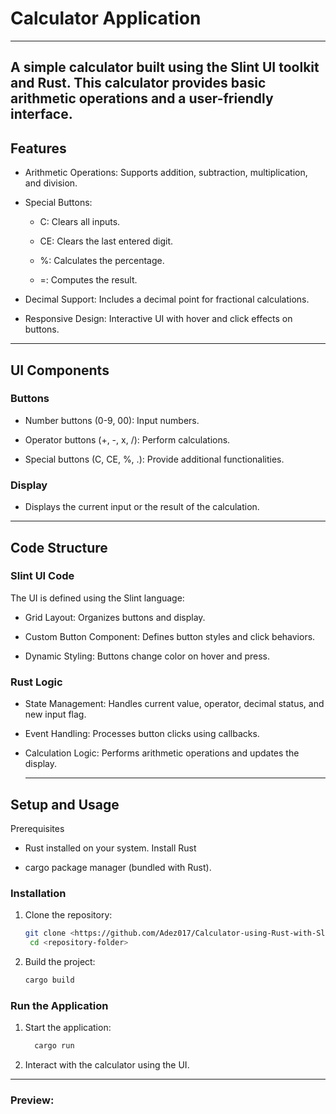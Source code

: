 # Calculator Application
---
A simple calculator built using the Slint UI toolkit and Rust. This calculator provides basic arithmetic operations and a user-friendly interface.
---
## Features
- Arithmetic Operations: Supports addition, subtraction, multiplication, and division.

- Special Buttons:
  - C: Clears all inputs.

  - CE: Clears the last entered digit.

  - %: Calculates the percentage.

  - =: Computes the result.



- Decimal Support: Includes a decimal point for fractional calculations.

- Responsive Design: Interactive UI with hover and click effects on buttons.

---
## UI Components
  ### Buttons
  - Number buttons (0-9, 00): Input numbers.

  - Operator buttons (+, -, x, /): Perform calculations.

  - Special buttons (C, CE, %, .): Provide additional functionalities.
   ### Display

   - Displays the current input or the result of the calculation.
---
## Code Structure

### Slint UI Code

The UI is defined using the Slint language:

- Grid Layout: Organizes buttons and display.

- Custom Button Component: Defines button styles and click behaviors.

- Dynamic Styling: Buttons change color on hover and press.

### Rust Logic

- State Management: Handles current value, operator, decimal status, and new input flag.

- Event Handling: Processes button clicks using callbacks.

- Calculation Logic: Performs arithmetic operations and updates the display.

  ---
## Setup and Usage

 Prerequisites

- Rust installed on your system. Install Rust

- cargo package manager (bundled with Rust).
### Installation
1. Clone the repository:
   ``` bash
   git clone <https://github.com/Adez017/Calculator-using-Rust-with-Slin>
    cd <repository-folder>
   ```
2. Build the project:
   ``` bash
   cargo build
   ```
 ### Run the Application
 1. Start the application:
    ``` bash
      cargo run
    ```
 2. Interact with the calculator using the UI.
--- 
### Preview:



